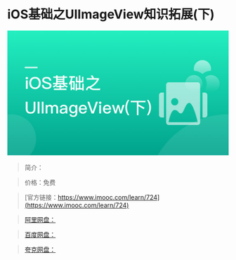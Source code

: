 # iOS基础之UIImageView知识拓展(下)

![img](../../assets/5fe442f500015cf005400304.jpg)

> 简介：

> 价格：免费

> [官方链接：https://www.imooc.com/learn/724](https://www.imooc.com/learn/724)

> [阿里网盘：]()

> [百度网盘：]()

> [夸克网盘：]()
